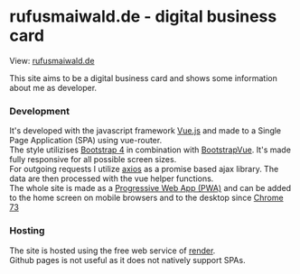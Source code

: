 # rufusmaiwald.de - digital business card

View: [rufusmaiwald.de](https://rufusmaiwald.de)

This site aims to be a digital business card and shows some information about me as developer.

### Development

It's developed with the javascript framework [Vue.js](https://vuejs.org) and made to a Single Page Application (SPA) using vue-router.   
The style utilizises [Bootstrap 4](https://getbootstrap.com) in combination with [BootstrapVue](https://bootstrap-vue.js.org).
It's made fully responsive for all possible screen sizes.   
For outgoing requests I utilize [axios](https://github.com/axios/axios) as a promise based ajax library. 
The data are then processed with the vue helper functions.   
The whole site is made as a [Progressive Web App (PWA)](https://developers.google.com/web/progressive-web-apps/) 
and can be added to the home screen on mobile browsers and to the desktop since [Chrome 73](https://developers.google.com/web/progressive-web-apps/desktop)

### Hosting

The site is hosted using the free web service of [render](https://render.com/).   
Github pages is not useful as it does not natively support SPAs.
